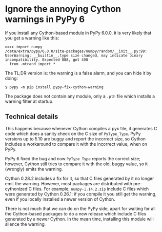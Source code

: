 # Ignore the annoying Cython warnings in PyPy 6

If you install any Cython-based module in PyPy 6.0.0, it is very likely that
you get a warning like this:

```
>>>> import numpy
/data/extra/pypy/6.0.0/site-packages/numpy/random/__init__.py:99: UserWarning: __builtin__.type size changed, may indicate binary incompatibility. Expected 888, got 408
  from .mtrand import *
```

The TL;DR version is: the warning is a false alarm, and you can hide it by doing:

```
$ pypy -m pip install pypy-fix-cython-warning
```

The package does not contain any module, only a ``.pth`` file which installs a
warning filter at startup.

## Technical details

This happens because whenever Cython compiles a pyx file, it generates C code
which does a sanity check on the C size of `PyType_Type`.  PyPy versions up to
5.10 are buggy and report the incorrect size, so Cython includes a workaround
to compare it with the incorrect value, when on PyPy.

PyPy 6 fixed the bug and now `PyType_Type` reports the correct size; however,
Cython still tries to compare it with the old, buggy value, so it (wrongly)
emits the warning.

Cython 0.28.2 includes a fix for it, so that C files generated by it no longer
emit the warning. However, most packages are distributed with pre-cythonized C
files.  For example, `numpy-1.14.2.zip` include C files which were generated
by Cython 0.26.1: if you compile it you still get the warning, even if you
locally installed a newer version of Cython.

There is not much that we can do on the PyPy side, apart for waiting for all
the Cython-based packages to do a new release which include C files generated
by a newer Cython.  In the mean time, installing this module will silence the
warning.
